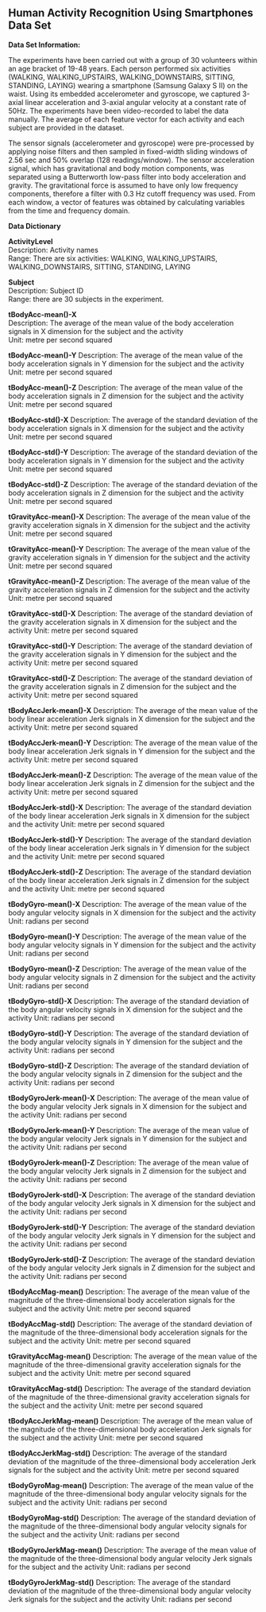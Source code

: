 ## Human Activity Recognition Using Smartphones Data Set

**Data Set Information:**

The experiments have been carried out with a group of 30 volunteers within an age bracket of 19-48 years. Each person performed six activities (WALKING, WALKING_UPSTAIRS, WALKING_DOWNSTAIRS, SITTING, STANDING, LAYING) wearing a smartphone (Samsung Galaxy S II) on the waist. Using its embedded accelerometer and gyroscope, we captured 3-axial linear acceleration and 3-axial angular velocity at a constant rate of 50Hz. The experiments have been video-recorded to label the data manually. The average of each feature vector for each activity and each subject are provided in the dataset.

The sensor signals (accelerometer and gyroscope) were pre-processed by applying noise filters and then sampled in fixed-width sliding windows of 2.56 sec and 50% overlap (128 readings/window). The sensor acceleration signal, which has gravitational and body motion components, was separated using a Butterworth low-pass filter into body acceleration and gravity. The gravitational force is assumed to have only low frequency components, therefore a filter with 0.3 Hz cutoff frequency was used. From each window, a vector of features was obtained by calculating variables from the time and frequency domain. 

**Data Dictionary**

**ActivityLevel**  
Description: Activity names  
Range: There are six activities: WALKING, WALKING_UPSTAIRS, WALKING_DOWNSTAIRS, SITTING, STANDING, LAYING

**Subject**  
Description: Subject ID  
Range: there are 30 subjects in the experiment.

**tBodyAcc-mean()-X**  
Description: The average of the mean value of the body acceleration signals in X dimension for the subject and the activity  
Unit: metre per second squared

**tBodyAcc-mean()-Y**
Description: The average of the mean value of the body acceleration signals in Y dimension for the subject and the activity
Unit: metre per second squared

**tBodyAcc-mean()-Z**
Description: The average of the mean value of the body acceleration signals in Z dimension for the subject and the activity
Unit: metre per second squared

**tBodyAcc-std()-X**
Description: The average of the standard deviation of the body acceleration signals in X dimension for the subject and the activity
Unit: metre per second squared

**tBodyAcc-std()-Y**
Description: The average of the standard deviation of the body acceleration signals in Y dimension for the subject and the activity
Unit: metre per second squared

**tBodyAcc-std()-Z**
Description: The average of the standard deviation of the body acceleration signals in Z dimension for the subject and the activity
Unit: metre per second squared

**tGravityAcc-mean()-X**
Description: The average of the mean value of the gravity acceleration signals in X dimension for the subject and the activity
Unit: metre per second squared

**tGravityAcc-mean()-Y**
Description: The average of the mean value of the gravity acceleration signals in Y dimension for the subject and the activity
Unit: metre per second squared

**tGravityAcc-mean()-Z**
Description: The average of the mean value of the gravity acceleration signals in Z dimension for the subject and the activity
Unit: metre per second squared

**tGravityAcc-std()-X**
Description: The average of the standard deviation of the gravity acceleration signals in X dimension for the subject and the activity
Unit: metre per second squared

**tGravityAcc-std()-Y**
Description: The average of the standard deviation of the gravity acceleration signals in Y dimension for the subject and the activity
Unit: metre per second squared

**tGravityAcc-std()-Z**
Description: The average of the standard deviation of the gravity acceleration signals in Z dimension for the subject and the activity
Unit: metre per second squared

**tBodyAccJerk-mean()-X**
Description: The average of the mean value of the body linear acceleration Jerk signals in X dimension for the subject and the activity
Unit: metre per second squared

**tBodyAccJerk-mean()-Y**
Description: The average of the mean value of the body linear acceleration Jerk signals in Y dimension for the subject and the activity
Unit: metre per second squared

**tBodyAccJerk-mean()-Z**
Description: The average of the mean value of the body linear acceleration Jerk signals in Z dimension for the subject and the activity
Unit: metre per second squared

**tBodyAccJerk-std()-X**
Description: The average of the standard deviation of the body linear acceleration Jerk signals in X dimension for the subject and the activity
Unit: metre per second squared

**tBodyAccJerk-std()-Y**
Description: The average of the standard deviation of the body linear acceleration Jerk signals in Y dimension for the subject and the activity
Unit: metre per second squared

**tBodyAccJerk-std()-Z**
Description: The average of the standard deviation of the body linear acceleration Jerk signals in Z dimension for the subject and the activity
Unit: metre per second squared

**tBodyGyro-mean()-X**
Description: The average of the mean value of the body angular velocity signals in X dimension for the subject and the activity
Unit: radians per second

**tBodyGyro-mean()-Y**
Description: The average of the mean value of the body angular velocity signals in Y dimension for the subject and the activity
Unit: radians per second

**tBodyGyro-mean()-Z**
Description: The average of the mean value of the body angular velocity signals in Z dimension for the subject and the activity
Unit: radians per second

**tBodyGyro-std()-X**
Description: The average of the standard deviation of the body angular velocity signals in X dimension for the subject and the activity
Unit: radians per second

**tBodyGyro-std()-Y**
Description: The average of the standard deviation of the body angular velocity signals in Y dimension for the subject and the activity
Unit: radians per second

**tBodyGyro-std()-Z**
Description: The average of the standard deviation of the body angular velocity signals in Z dimension for the subject and the activity
Unit: radians per second

**tBodyGyroJerk-mean()-X**
Description: The average of the mean value of the body angular velocity Jerk signals in X dimension for the subject and the activity
Unit: radians per second

**tBodyGyroJerk-mean()-Y**
Description: The average of the mean value of the body angular velocity Jerk signals in Y dimension for the subject and the activity
Unit: radians per second

**tBodyGyroJerk-mean()-Z**
Description: The average of the mean value of the body angular velocity Jerk signals in Z dimension for the subject and the activity
Unit: radians per second

**tBodyGyroJerk-std()-X**
Description: The average of the standard deviation of the body angular velocity Jerk signals in X dimension for the subject and the activity
Unit: radians per second

**tBodyGyroJerk-std()-Y**
Description: The average of the standard deviation of the body angular velocity Jerk signals in Y dimension for the subject and the activity
Unit: radians per second

**tBodyGyroJerk-std()-Z**
Description: The average of the standard deviation of the body angular velocity Jerk signals in Z dimension for the subject and the activity
Unit: radians per second

**tBodyAccMag-mean()**
Description: The average of the mean value of the magnitude of the three-dimensional body acceleration signals for the subject and the activity
Unit: metre per second squared

**tBodyAccMag-std()**
Description: The average of the standard deviation of the magnitude of the three-dimensional body acceleration signals for the subject and the activity
Unit: metre per second squared

**tGravityAccMag-mean()**
Description: The average of the mean value of the magnitude of the three-dimensional gravity acceleration signals for the subject and the activity
Unit: metre per second squared

**tGravityAccMag-std()**
Description: The average of the standard deviation of the magnitude of the three-dimensional gravity acceleration signals for the subject and the activity
Unit: metre per second squared

**tBodyAccJerkMag-mean()**
Description: The average of the mean value of the magnitude of the three-dimensional body acceleration Jerk signals for the subject and the activity
Unit: metre per second squared

**tBodyAccJerkMag-std()**
Description: The average of the standard deviation of the magnitude of the three-dimensional body acceleration Jerk signals for the subject and the activity
Unit: metre per second squared

**tBodyGyroMag-mean()**
Description: The average of the mean value of the magnitude of the three-dimensional body angular velocity signals for the subject and the activity
Unit: radians per second

**tBodyGyroMag-std()**
Description: The average of the standard deviation of the magnitude of the three-dimensional body angular velocity signals for the subject and the activity
Unit: radians per second

**tBodyGyroJerkMag-mean()**
Description: The average of the mean value of the magnitude of the three-dimensional body angular velocity Jerk signals for the subject and the activity
Unit: radians per second

**tBodyGyroJerkMag-std()**
Description: The average of the standard deviation of the magnitude of the three-dimensional body angular velocity Jerk signals for the subject and the activity
Unit: radians per second



